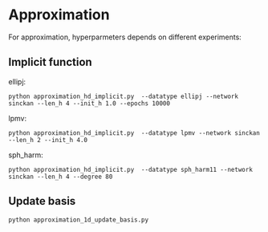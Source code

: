 # Approximation

For approximation, hyperparmeters depends on different experiments:

## Implicit function

ellipj:
```train
python approximation_hd_implicit.py  --datatype ellipj --network sinckan --len_h 4 --init_h 1.0 --epochs 10000
```

lpmv:
```train
python approximation_hd_implicit.py  --datatype lpmv --network sinckan --len_h 2 --init_h 4.0
```

sph_harm:
```train
python approximation_hd_implicit.py  --datatype sph_harm11 --network sinckan --len_h 4 --degree 80
```

## Update basis

```train
python approximation_1d_update_basis.py
```
